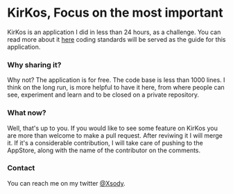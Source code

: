KirKos, Focus on the most important
======


KirKos is an application I did in less than 24 hours, as a challenge. You can read more about it [here](codeplease.wordpress.com/2013/11/02/kirkos-app-development-under-24h) coding standards will be served as the guide for this application.


### Why sharing it?

Why not? The application is for free. The code base is less than 1000 lines. I think on the long run, is more helpful to have it here, from where people can see, experiment and learn and to be closed on a private repository.

### What now?


Well, that's up to you. If you would like to see some feature on KirKos you are more than welcome to make a pull request. After reviwing it I will merge it. If it's a considerable contribution, I will take care of pushing to the AppStore, along with the name of the contributor on the comments. 

### Contact

You can reach me on my twitter [@Xsody](https://twitter.com/XSody).